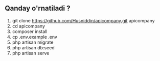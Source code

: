 ## Qanday o'rnatiladi ?

 1. git clone https://github.com/Husniddin/apicompany.git apicompany
 2. cd apicompany
 3. composer install
 4. cp .env.example .env
 5. php artisan migrate
 6. php artisan db:seed
 7. php artisan serve
